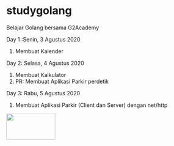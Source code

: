 # studygolang

Belajar Golang bersama G2Academy

Day 1 :Senin, 3 Agustus 2020<br>
1. Membuat Kalender

Day 2: Selasa, 4 Agustus 2020<br>
1. Membuat Kalkulator<br>
2. PR: Membuat Aplikasi Parkir perdetik

Day 3: Rabu, 5 Agustus 2020<br>
1. Membuat Aplikasi Parkir (Client dan Server) dengan net/http 

<img src="https://miro.medium.com/max/13194/1*PKDa1ZG8ZJl8XNs_AkAixA.png" style="width:128px;height:68px;">
